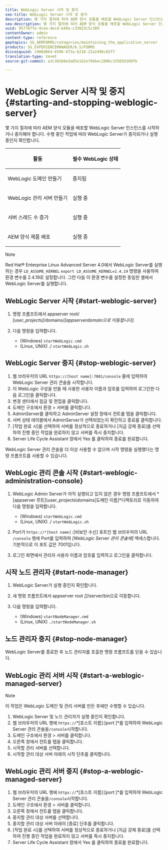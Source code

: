 ```yaml
---
title: WebLogic Server 시작 및 중지
seo-title: WebLogic Server 시작 및 중지
description: 몇 가지 절차에 따라 AEM 양식 모듈을 배포할 WebLogic Server 인스턴스를 시작하거나 중지해야 합니다. 이 문서에서는 WebLogic Server를 시작 및 중지하는 방법에 대해 설명합니다.
seo-description: 몇 가지 절차에 따라 AEM 양식 모듈을 배포할 WebLogic Server 인스턴스를 시작하거나 중지해야 합니다. 이 문서에서는 WebLogic Server를 시작 및 중지하는 방법에 대해 설명합니다.
uuid: 957787fe-4cea-4ecd-b49a-c33023c5c309
contentOwner: admin
content-type: reference
geptopics: SG_AEMFORMS/categories/maintaining_the_application_server
products: SG_EXPERIENCEMANAGER/6.5/FORMS
discoiquuid: c908d064-6596-473a-b218-22a2496c83f7
translation-type: tm+mt
source-git-commit: a3c303d4e3a85e1b2e794bec2006c335056309fb

---
```



# WebLogic Server 시작 및 중지 {#starting-and-stopping-weblogic-server}

몇 가지 절차에 따라 AEM 양식 모듈을 배포할 WebLogic Server 인스턴스를 시작하거나 중지해야 합니다. 수행 중인 작업에 따라 WebLogic Server가 중지되거나 실행 중인지 확인합니다.

<table>
 <thead>
  <tr>
   <th><p>활동</p></th>
   <th><p>필수 WebLogic 상태</p></th>
  </tr>
 </thead>
 <tbody>
  <tr>
   <td><p>WebLogic 도메인 만들기</p></td>
   <td><p>중지됨</p></td>
  </tr>
  <tr>
   <td><p>WebLogic 관리 서버 만들기</p></td>
   <td><p>실행 중</p></td>
  </tr>
  <tr>
   <td><p>서버 스레드 수 증가</p></td>
   <td><p>실행 중</p></td>
  </tr>
  <tr>
   <td><p>AEM 양식 제품 배포</p></td>
   <td><p>실행 중</p></td>
  </tr>
 </tbody>
</table>

>[!NOTE]
>
>Red Hat® Enterprise Linux Advanced Server 4.0에서 WebLogic Server를 실행하는 경우 `LD_ASSUME_KERNEL` `export LD_ASSUME_KERNEL=2.4.19` 명령을 사용하여 환경 변수를 2.4.19로 설정합니다. 그런 다음 이 환경 변수를 설정한 동일한 셸에서 WebLogic Server를 실행합니다.

## WebLogic Server 시작 {#start-weblogic-server}

1. 명령 프롬프트에서 appserver root/ *[user_projects]*/domains/*[appserverdomain으로 이동합니다]*.
1. 다음 명령을 입력합니다.

   * (Windows) `startWebLogic.cmd`
   * (Linux, UNIX) ./ `startWebLogic.sh`

## WebLogic Server 중지 {#stop-weblogic-server}

1. 웹 브라우저의 URL `https://[host name]:7001/console` 줄에 입력하여 WebLogic Server 관리 콘솔을 시작합니다.
1. 이 WebLogic 구성을 만들 때 사용한 사용자 이름과 암호를 입력하여 로그인한 다음 로그인을 클릭합니다.
1. 변경 센터에서 잠금 및 편집을 클릭합니다.
1. 도메인 구조에서 환경 > 서버를 클릭합니다.
1. AdminServer를 클릭하고 AdminServer 설정 창에서 컨트롤 탭을 클릭합니다.
1. 서버 상태 테이블에서 AdminServer가 선택되었는지 확인하고 종료를 클릭합니다.
1. [작업 완료 시]를 선택하여 서버를 정상적으로 종료하거나 [지금 강제 종료]를 선택하여 진행 중인 작업을 완료하지 않고 서버를 즉시 중지합니다.
1. Server Life Cycle Assistant 창에서 Yes 를 클릭하여 종료를 완료합니다.

WebLogic Server 관리 콘솔을 더 이상 사용할 수 없으며 시작 명령을 실행했다는 명령 프롬프트를 사용할 수 있습니다.

## WebLogic 관리 콘솔 시작 {#start-weblogic-administration-console}

1. WebLogic Admin Server가 아직 실행되고 있지 않은 경우 명령 프롬프트에서 *[appserver 루트]\user_projects\domains\[도메인 이름]*디렉토리로 이동하여 다음 명령을 입력합니다.

   * (Windows) `startWebLogic.cmd`
   * (Linux, UNIX) ./ `startWebLogic.sh`

1. Port가 `https://*[host name]:`[비보안 수신] 포트인 웹 브라우저의 URL `/console` 행에 Port를 입력하여 *[WebLogic Server 관리 콘솔에]* 액세스합니다. 기본적으로 이 포트 값은 7001입니다.
1. 로그인 화면에서 관리자 사용자 이름과 암호를 입력하고 로그인을 클릭합니다.

## 시작 노드 관리자 {#start-node-manager}

1. WebLogic Server가 실행 중인지 확인합니다.
1. 새 명령 프롬프트에서 appserver root *[]*/server/bin으로 이동합니다.
1. 다음 명령을 입력합니다.

   * (Windows) `startNodeManager.cmd`
   * (Linux, UNIX) `./startNodeManager.sh`

## 노드 관리자 중지 {#stop-node-manager}

WebLogic Server를 종료한 후 노드 관리자를 호출한 명령 프롬프트를 닫을 수 있습니다.

## WebLogic 관리 서버 시작 {#start-a-weblogic-managed-server}

>[!NOTE]
>
>이 작업은 WebLogic 도메인 및 관리 서버를 만든 후에만 수행할 수 있습니다.

1. WebLogic Server 및 노드 관리자가 실행 중인지 확인합니다.
1. 웹 브라우저의 URL 행에 `https://`*[호스트 이름]:[port ]*를 입력하여 WebLogic Server 관리 콘솔을`/console`시작합니다.
1. 도메인 구조에서 환경 > 서버를 클릭합니다.
1. 오른쪽 창에서 컨트롤 탭을 클릭합니다.
1. 시작할 관리 서버를 선택합니다.
1. 시작할 관리 대상 서버 아래의 시작 단추를 클릭합니다.

## WebLogic 관리 서버 중지 {#stop-a-weblogic-managed-server}

1. 웹 브라우저의 URL 행에 `https://`*[호스트 이름]:[port ]*를 입력하여 WebLogic Server 관리 콘솔을`/console`시작합니다.
1. 도메인 구조에서 환경 > 서버를 클릭합니다.
1. 오른쪽 창에서 컨트롤 탭을 클릭합니다.
1. 중지할 관리 대상 서버를 선택합니다.
1. 중지할 관리 대상 서버 아래의 [종료] 단추를 클릭합니다.
1. [작업 완료 시]를 선택하여 서버를 정상적으로 종료하거나 [지금 강제 종료]를 선택하여 진행 중인 작업을 완료하지 않고 서버를 즉시 중지합니다.
1. Server Life Cycle Assistant 창에서 Yes 를 클릭하여 종료를 완료합니다.

